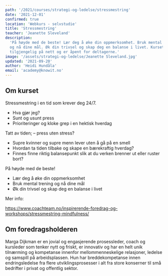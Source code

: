 ```yaml
---
path: '/2021/courses/strategi-og-ledelse/stressmestring'
date: '2021-12-01'
confirmed: true
location: 'Webkurs - selvstudie'
title: 'Stressmestring'
teacher: 'Jeanette Sleveland'
description:
  'På høyde med de beste! Lær deg å øke din oppmerksomhet. Bruk mental trening
  og nå dine mål. Øk din trivsel og skap deg en balanse i livet. Kurset ligger
  tilgjengelig på nett og er åpent for deltagerne.'
image: '/assets/strategi-og-ledelse/Jeanette Sleveland.jpg'
updated: '2021-09-20'
author: 'Heidi Hundåla'
email: 'academy@knowit.no'
---
```


## Om kurset

Stressmestring i en tid som krever deg 24/7.

- Hva gjør jeg?
- Sunt og usunt press
- Prioriteringer og kloke grep i en hektisk hverdag

Tatt av tiden; – press uten stress?

- Supre kvinner og supre menn lever uten å gå på en smell
- Hvordan ta tiden tilbake og skape en bærekraftig hverdag?
- Finnes finne riktig balansepunkt slik at du verken brenner ut eller ruster
  bort?

På høyde med de beste!

- Lær deg å øke din oppmerksomhet
- Bruk mental trening og nå dine mål
- Øk din trivsel og skap deg en balanse i livet

Mer info:

https://www.coachteam.no/inspirerende-foredrag-og-workshops/stressmestring-mindfulness/

## Om foredragsholderen

Marga Dijkman er en jovial og engasjerende prosessleder, coach og kursleder
som tenker nytt og friskt, er innovativ og har en helt unik tilnærming og
kompetanse innenfor mellommenneskelige relasjoner, ledelse og samspill på
arbeidsplassen. Hun har breddekompetanse innen endringsledelse fra flere
utviklingsprosesser i alt fra store konserner til små bedrifter i privat og
offentlig sektor.
